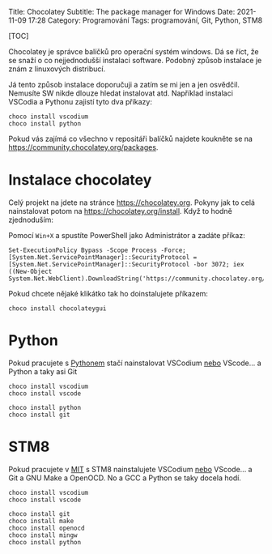 Title: Chocolatey
Subtitle: The package manager for Windows
Date: 2021-11-09 17:28
Category: Programování
Tags: programování, Git, Python, STM8

[TOC]

Chocolatey je správce balíčků pro operační systém windows. Dá se říct, že se snaží
o co nejjednodušší instalaci software. Podobný způsob instalace je znám z linuxových
distribucí.

Já tento způsob instalace doporučuji a zatím se mi jen a jen osvědčil. Nemusíte SW nikde
dlouze hledat instalovat atd. 
Například instalaci VSCodia a Pythonu zajistí tyto dva příkazy:

    choco install vscodium
    choco install python 

Pokud vás zajímá co všechno v repositáři balíčků najdete koukněte se na 
<https://community.chocolatey.org/packages>.

Instalace chocolatey
=======================

Celý projekt na jdete na stránce <https://chocolatey.org>. Pokyny 
jak to celá nainstalovat potom na <https://chocolatey.org/install>.
Když to hodně zjednoduším:

Pomocí `Win+X` a spustíte PowerShell jako Administrátor
a zadáte příkaz:

```
Set-ExecutionPolicy Bypass -Scope Process -Force; [System.Net.ServicePointManager]::SecurityProtocol = [System.Net.ServicePointManager]::SecurityProtocol -bor 3072; iex ((New-Object System.Net.WebClient).DownloadString('https://community.chocolatey.org/install.ps1'))
```

Pokud chcete nějaké klikátko tak ho doinstalujete příkazem:

```
choco install chocolateygui
```

Python
============

Pokud pracujete s [Pythonem]({filename}/prg/prg.md) stačí nainstalovat VSCodium
[nebo]({filename}/codium.md) VScode... a Python a taky asi Git

    choco install vscodium
    choco install vscode

    choco install python
    choco install git


STM8
============

Pokud pracujete v [MIT]({filename}/mit/mit.md) s STM8 nainstalujete VSCodium
[nebo]({filename}/codium.md) VScode... a Git a GNU Make a OpenOCD. No a GCC a Python
se taky docela hodí.

    choco install vscodium
    choco install vscode

    choco install git
    choco install make
    choco install openocd
    choco install mingw
    choco install python
